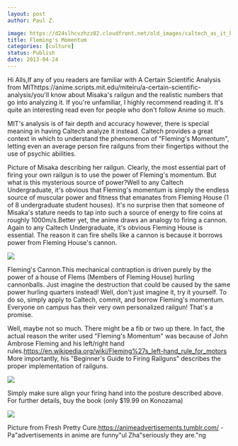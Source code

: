 ```yaml
---
layout: post
author: Paul Z.

image: https://d24slhcvzhzz82.cloudfront.net/old_images/caltech_as_it_happens/6a0105349b8251970b017d42f662f6970c.png
title: Fleming's Momentum
categories: [culture]
status: Publish
date: 2013-04-24
---
```


Hi Alls,If any of you readers are familiar with A Certain Scientific Analysis from MIThttps://anime.scripts.mit.edu/miteiru/a-certain-scientific-analysis/you'll know about Misaka's railgun and the realistic numbers that go into analyzing it. 
If you're unfamiliar, I highly recommend reading it. It's quite an interesting read even for people who don't follow Anime so much.

MIT's analysis is of fair depth and accuracy however, there is special meaning in having Caltech analyze it instead. Caltech provides a great context in which to understand the phenomenon of "Fleming's Momentum", letting even an average person fire railguns from their fingertips without the use of psychic abilities.

Picture of Misaka describing her railgun. Clearly, the most essential part of firing your own railgun is to use the power of Fleming's momentum. But what is this mysterious source of power?Well to any Caltech Undergraduate, it's obvious that Fleming's momentum is simply the endless source of muscular power and fitness that emanates from Fleming House (1 of 8 undergraduate student houses). It's no surprise then that someone of Misaka's stature needs to tap into such a source of energy to fire coins at roughly 1000m/s.Better yet, the anime draws an analogy to firing a cannon. Again to any Caltech Undergraduate, it's obvious Fleming House is essential. The reason it can fire shells like a cannon is because it borrows power from Fleming House's cannon.


![](https://d24slhcvzhzz82.cloudfront.net/old_images/caltech_as_it_happens/6a0105349b8251970b017eea6ad4bf970d.png)

Fleming's Cannon.This mechanical contraption is driven purely by the power of a house of Flems (Members of Fleming House) hurling cannonballs. Just imagine the destruction that could be caused by the same power hurling quarters instead! Well, don't just imagine it, try it yourself. To do so, simply apply to Caltech, commit, and borrow Fleming's momentum. Everyone on campus has their very own personalized railgun! That's a promise.

Well, maybe not so much. There might be a fib or two up there. In fact, the actual reason the writer used "Fleming's Momentum" was because of John Ambrose Fleming and his left/right hand rules.https://en.wikipedia.org/wiki/Fleming%27s_left-hand_rule_for_motors
More importantly, his "Beginner's Guide to Firing Railguns" describes the proper implementation of railguns. 


![](https://d24slhcvzhzz82.cloudfront.net/old_images/caltech_as_it_happens/6a0105349b8251970b017d42f6a764970c.png)

Simply make sure align your firing hand into the posture described above. For further details, buy the book (only $19.99 on Konozama)


![](https://d24slhcvzhzz82.cloudfront.net/old_images/caltech_as_it_happens/6a0105349b8251970b017d42f6b63b970c.png)

Picture from Fresh Pretty Cure.https://animeadvertisements.tumblr.com/
-Pa"advertisements in anime are funny"ul Zha"seriously they are."ng
